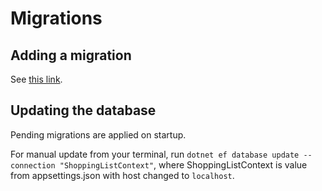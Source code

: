 # Migrations

## Adding a migration

See [this link](https://learn.microsoft.com/en-us/ef/core/managing-schemas/migrations/?tabs=dotnet-core-cli).

## Updating the database

Pending migrations are applied on startup.

For manual update from your terminal, run `dotnet ef database update --connection "ShoppingListContext"`, where ShoppingListContext is value from appsettings.json with host changed to `localhost`.
